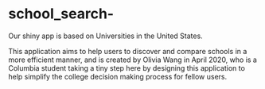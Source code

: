 # school_search-

Our shiny app is based on Universities in the United States.

This application aims to help users to discover and compare schools in a more efficient manner,
and is created by Olivia Wang in April 2020, 
who is a Columbia student taking a tiny step here by designing this application to help simplify the college decision making process for fellow users.

